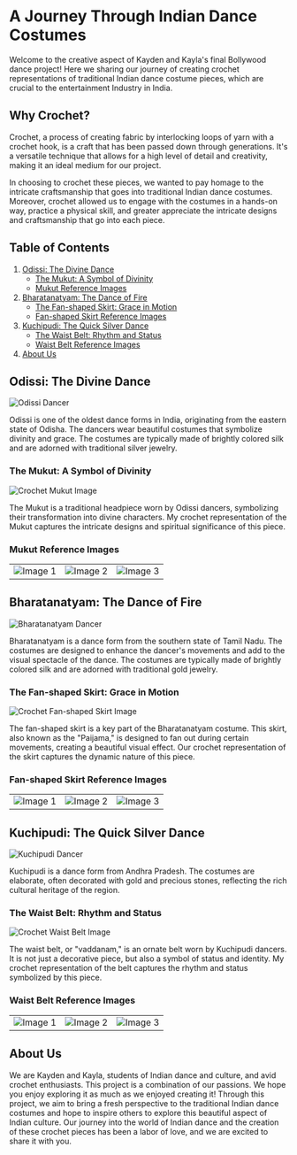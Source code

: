 <head>
  <link rel="stylesheet" type="text/css" href="styles.css">
</head>
  
# A Journey Through Indian Dance Costumes

Welcome to the creative aspect of Kayden and Kayla's final Bollywood dance project! Here we sharing our journey of creating crochet representations of traditional Indian dance costume pieces, which are crucial to the entertainment Industry in India. 

## Why Crochet?

Crochet, a process of creating fabric by interlocking loops of yarn with a crochet hook, is a craft that has been passed down through generations. It's a versatile technique that allows for a high level of detail and creativity, making it an ideal medium for our project. 

In choosing to crochet these pieces, we wanted to pay homage to the intricate craftsmanship that goes into traditional Indian dance costumes. Moreover, crochet allowed us to engage with the costumes in a hands-on way, practice a physical skill, and greater appreciate the intricate designs and craftsmanship that go into each piece.

## Table of Contents
1. [Odissi: The Divine Dance](#odissi-the-divine-dance)
   - [The Mukut: A Symbol of Divinity](#the-mukut-a-symbol-of-divinity)
   - [Mukut Reference Images](#mukut-reference-images)
2. [Bharatanatyam: The Dance of Fire](#bharatanatyam-the-dance-of-fire)
   - [The Fan-shaped Skirt: Grace in Motion](#the-fan-shaped-skirt-grace-in-motion)
   - [Fan-shaped Skirt Reference Images](#fan-shaped-skirt-reference-images)
3. [Kuchipudi: The Quick Silver Dance](#kuchipudi-the-quick-silver-dance)
   - [The Waist Belt: Rhythm and Status](#the-waist-belt-rhythm-and-status)
   - [Waist Belt Reference Images](#waist-belt-reference-images)
4. [About Us](#about-us)

## Odissi: The Divine Dance

![Odissi Dancer](https://th-i.thgim.com/public/incoming/o3ajrc/article66467050.ece/alternates/LANDSCAPE_1200/03fr_Mukteshwar%202.JPG)

Odissi is one of the oldest dance forms in India, originating from the eastern state of Odisha. The dancers wear beautiful costumes that symbolize divinity and grace. The costumes are typically made of brightly colored silk and are adorned with traditional silver jewelry.

### The Mukut: A Symbol of Divinity

![Crochet Mukut Image](https://i.ibb.co/NLHhsCG/IMG-3399.jpg)

The Mukut is a traditional headpiece worn by Odissi dancers, symbolizing their transformation into divine characters. My crochet representation of the Mukut captures the intricate designs and spiritual significance of this piece.

### Mukut Reference Images

|  |  |  |
|:---:|:---:|:---:|
| ![Image 1](https://vedicvaani.com/pub/media/catalog/product/cache/2429070714d29ff271bdc249c40b2fd9/g/a/ganpati_-deity-mukut-1.jpg) | ![Image 2](https://i.etsystatic.com/28670706/r/il/5f4793/3059868202/il_570xN.3059868202_543a.jpg) | ![Image 3](https://i.pinimg.com/474x/63/17/21/6317216b174b7af48d21718cd7edb599--jewelry-sets-gears.jpg) |

## Bharatanatyam: The Dance of Fire

![Bharatanatyam Dancer](https://upload.wikimedia.org/wikipedia/commons/thumb/3/35/Bharatanatyam_is_a_major_form_of_Indian_classical_dance_that_originated_in_the_state_of_Tamil_Nadu.jpg/1024px-Bharatanatyam_is_a_major_form_of_Indian_classical_dance_that_originated_in_the_state_of_Tamil_Nadu.jpg)

Bharatanatyam is a dance form from the southern state of Tamil Nadu. The costumes are designed to enhance the dancer's movements and add to the visual spectacle of the dance. The costumes are typically made of brightly colored silk and are adorned with traditional gold jewelry.

### The Fan-shaped Skirt: Grace in Motion

![Crochet Fan-shaped Skirt Image](https://i.ibb.co/wNMVcvT/IMG-3386.jpg)

The fan-shaped skirt is a key part of the Bharatanatyam costume. This skirt, also known as the "Paijama," is designed to fan out during certain movements, creating a beautiful visual effect. Our crochet representation of the skirt captures the dynamic nature of this piece.

### Fan-shaped Skirt Reference Images

|  |  |  |
|:---:|:---:|:---:|
| ![Image 1](https://cdn.britannica.com/92/189592-050-5023ACF5/dancer-dance-natyam-Indian-Bharata.jpg) | ![Image 2](https://i.etsystatic.com/16564423/r/il/1b472f/3904711266/il_794xN.3904711266_mr4w.jpg) | ![Image 3](https://www.culturalindia.net/iliimages/Bharatanatyam-1_1.jpg) |

## Kuchipudi: The Quick Silver Dance

![Kuchipudi Dancer](https://upload.wikimedia.org/wikipedia/commons/thumb/a/a4/Kuchipudi_Dancer%2C_Nitya_Yelamanchili%2C_Tarangam.jpg/1024px-Kuchipudi_Dancer%2C_Nitya_Yelamanchili%2C_Tarangam.jpg)

Kuchipudi is a dance form from Andhra Pradesh. The costumes are elaborate, often decorated with gold and precious stones, reflecting the rich cultural heritage of the region.

### The Waist Belt: Rhythm and Status

![Crochet Waist Belt Image](https://i.ibb.co/z7jHg2F/IMG-3410.jpg)

The waist belt, or "vaddanam," is an ornate belt worn by Kuchipudi dancers. It is not just a decorative piece, but also a symbol of status and identity. My crochet representation of the belt captures the rhythm and status symbolized by this piece.

### Waist Belt Reference Images

|  |  |  |
|:---:|:---:|:---:|
| ![Image 1](https://i.ibb.co/XJTR97L/61-Sk-Hi2f-Jo-L-AC-UL600-SR600-600.jpg) | ![Image 2](https://i.ibb.co/wW65Vyr/classical-dance-jewelry-temple-kemp-indian-jewelry-oddiyanam-kamarbandh-waist-belt-bharatnatyam-kuch.jpg) | ![Image 3](https://i.ibb.co/5YMjM7y/images444.jpg) |

## About Us

We are Kayden and Kayla, students of Indian dance and culture, and avid crochet enthusiasts. This project is a combination of our passions. We hope you enjoy exploring it as much as we enjoyed creating it! Through this project, we aim to bring a fresh perspective to the traditional Indian dance costumes and hope to inspire others to explore this beautiful aspect of Indian culture. Our journey into the world of Indian dance and the creation of these crochet pieces has been a labor of love, and we are excited to share it with you.

